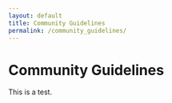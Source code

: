 ```yaml
---
layout: default
title: Community Guidelines
permalink: /community_guidelines/
---
```



# Community Guidelines
This is a test.

